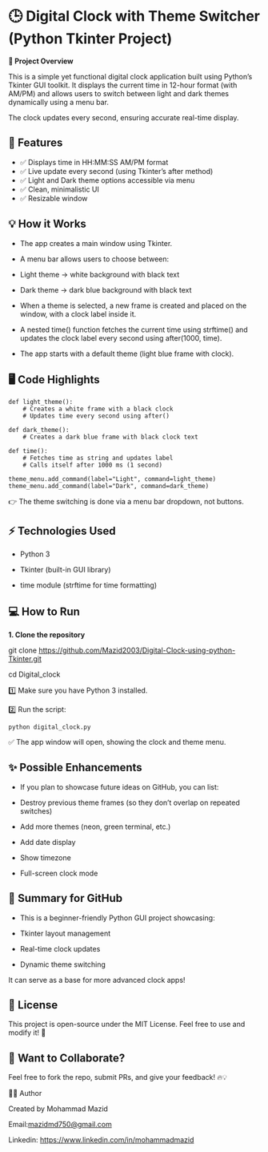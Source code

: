 # 🕒 Digital Clock with Theme Switcher (Python Tkinter Project)

**📌 Project Overview**

This is a simple yet functional digital clock application built using Python’s Tkinter GUI toolkit.
It displays the current time in 12-hour format (with AM/PM) and allows users to switch between light and dark themes dynamically using a menu bar.

The clock updates every second, ensuring accurate real-time display.

## 🚀 Features

- ✅ Displays time in HH:MM:SS AM/PM format
- ✅ Live update every second (using Tkinter’s after method)
- ✅ Light and Dark theme options accessible via menu
- ✅ Clean, minimalistic UI
- ✅ Resizable window

## 💡 How it Works

- The app creates a main window using Tkinter.

- A menu bar allows users to choose between:

- Light theme → white background with black text

- Dark theme → dark blue background with black text

- When a theme is selected, a new frame is created and placed on the window, with a clock label inside it.

- A nested time() function fetches the current time using strftime() and updates the clock label every second using after(1000, time).

- The app starts with a default theme (light blue frame with clock).

## 🖥️ Code Highlights
```
def light_theme():
    # Creates a white frame with a black clock
    # Updates time every second using after()
```
```
def dark_theme():
    # Creates a dark blue frame with black clock text
```
```
def time():
    # Fetches time as string and updates label
    # Calls itself after 1000 ms (1 second)
```
```
theme_menu.add_command(label="Light", command=light_theme)
theme_menu.add_command(label="Dark", command=dark_theme)
```
👉 The theme switching is done via a menu bar dropdown, not buttons.

## ⚡ Technologies Used

- Python 3

- Tkinter (built-in GUI library)

- time module (strftime for time formatting)

## 💻 How to Run
**1. Clone the repository**

git clone https://github.com/Mazid2003/Digital-Clock-using-python-Tkinter.git

cd Digital_clock

1️⃣ Make sure you have Python 3 installed.

2️⃣ Run the script:
```
python digital_clock.py
```

✅ The app window will open, showing the clock and theme menu.

## ✨ Possible Enhancements

- If you plan to showcase future ideas on GitHub, you can list:

- Destroy previous theme frames (so they don’t overlap on repeated switches)

- Add more themes (neon, green terminal, etc.)

- Add date display

- Show timezone

- Full-screen clock mode

## 📝 Summary for GitHub

- This is a beginner-friendly Python GUI project showcasing:

- Tkinter layout management

- Real-time clock updates

- Dynamic theme switching

It can serve as a base for more advanced clock apps!

## 📜 License

This project is open-source under the MIT License. Feel free to use and modify it! 🚀

## 💬 Want to Collaborate?

Feel free to fork the repo, submit PRs, and give your feedback! 🔥💡

👨‍💻 Author

Created by Mohammad Mazid

Email:mazidmd750@gmail.com

Linkedin: https://www.linkedin.com/in/mohammadmazid




